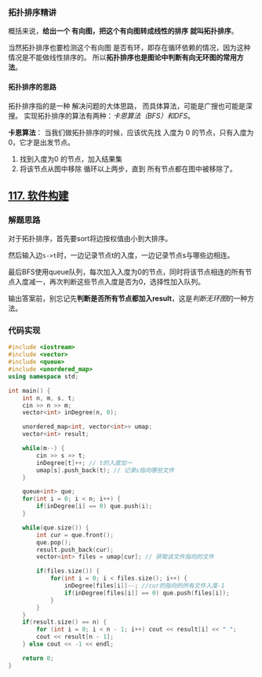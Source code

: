 ### 拓扑排序精讲
概括来说，**给出一个 有向图，把这个有向图转成线性的排序 就叫拓扑排序**。

当然拓扑排序也要检测这个有向图 是否有环，即存在循环依赖的情况，因为这种情况是不能做线性排序的。
所以**拓扑排序也是图论中判断有向无环图的常用方法**。

#### 拓扑排序的思路
拓扑排序指的是一种 解决问题的大体思路， 而具体算法，可能是广搜也可能是深搜。
实现拓扑排序的算法有两种：*卡恩算法（BFS）和DFS*。

**卡恩算法**：
当我们做拓扑排序的时候，应该优先找 入度为 0 的节点，只有入度为0，它才是出发节点。
1. 找到入度为0 的节点，加入结果集
2. 将该节点从图中移除
循环以上两步，直到 所有节点都在图中被移除了。


## [117. 软件构建](https://kamacoder.com/problempage.php?pid=1191) 
### 解题思路
对于拓扑排序，首先要sort将边按权值由小到大排序。

然后输入边`s->t`时，一边记录节点t的入度，一边记录节点s与哪些边相连。

最后BFS使用queue队列，每次加入入度为0的节点，同时将该节点相连的所有节点入度减一，再次判断这些节点入度是否为0，选择性加入队列。

输出答案前，别忘记先**判断是否所有节点都加入result**，这是*判断无环图*的一种方法。


### 代码实现
```C++
#include <iostream>
#include <vector>
#include <queue>
#include <unordered_map>
using namespace std;

int main() {
    int n, m, s, t;
    cin >> n >> m;
    vector<int> inDegree(n, 0);

    unordered_map<int, vector<int>> umap;
    vector<int> result;

    while(m--) {
        cin >> s >> t;
        inDegree[t]++; // t的入度加一
        umap[s].push_back(t); // 记录s指向哪些文件
    }

    queue<int> que;
    for(int i = 0; i < n; i++) {
        if(inDegree[i] == 0) que.push(i);
    }

    while(que.size()) {
        int cur = que.front();
        que.pop();
        result.push_back(cur);
        vector<int> files = umap[cur]; // 获取该文件指向的文件

        if(files.size()) {
            for(int i = 0; i < files.size(); i++) {
                inDegree[files[i]]--; //cur的指向的所有文件入度-1
                if(inDegree[files[i]] == 0) que.push(files[i]);
            }
        }
    }
    if(result.size() == n) {
        for (int i = 0; i < n - 1; i++) cout << result[i] << " ";
        cout << result[n - 1];
    } else cout << -1 << endl;

    return 0;
}
```
